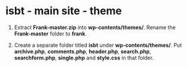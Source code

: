 isbt - main site - theme
========================

1. Extract **Frank-master.zip** into **wp-contents/themes/**. Rename the **Frank-master** folder to **frank**.

2. Create a separate folder titled **isbt** under **wp-contents/themes/**. Put **archive.php**, **comments.php**, **header.php**, **search.php**, **searchform.php**, **single.php** and **style.css** in that folder.
